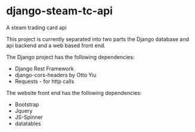 django-steam-tc-api
===================

A steam trading card api

This project is currently separated into two parts
the Django database and api backend and a web based
front end.

The Django project has the following dependencies:
* Django Rest Framework
* django-cors-headers by Otto Yiu
* Requests - for http calls

The website front end has the following dependencies:
* Bootstrap
* Jquery
* JS-Spinner
* datatables
